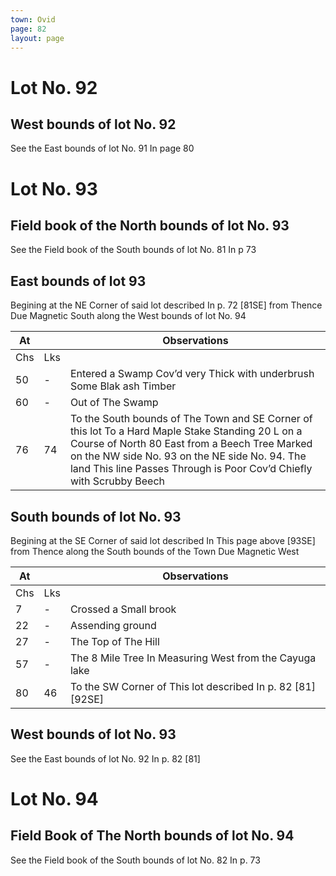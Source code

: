 ```yaml
---
town: Ovid
page: 82
layout: page
---
```


# Lot No. 92

## West bounds of lot No. 92
See the East bounds of lot No. 91 In page 80

# Lot No. 93

## Field book of the North bounds of lot No. 93 
See the Field book of the South bounds of lot No. 81 In p 73

## East bounds of lot 93
Begining at the NE Corner of said lot described In p. 72 [81SE] from Thence Due Magnetic South along the West bounds of lot No. 94

| At |    | Observations |
| -- | -- | ------------ |
| Chs | Lks | |
50 | - | Entered a Swamp Cov’d very Thick with underbrush Some Blak ash Timber
60 | - | Out of The Swamp
76 | 74 | To the South bounds of The Town and SE Corner of this lot To a Hard Maple Stake Standing 20 L on a Course of North 80 East from a Beech Tree Marked on the NW side No. 93 on the NE side No. 94.  The land This line Passes Through is Poor Cov’d Chiefly with Scrubby Beech

## South bounds of lot No. 93
Begining at the SE Corner of said lot described In This page above [93SE]  from Thence along the South bounds of the Town Due Magnetic West

| At |    | Observations |
| -- | -- | ------------ |
| Chs | Lks | |
7 | - | Crossed a Small brook
22 | - | Assending ground
27 | - | The Top of The Hill
57 | - | The 8 Mile Tree In Measuring West from the Cayuga lake
80 | 46 | To the SW Corner of This lot described In p. 82 [81] [92SE]

## West bounds of lot No. 93
See the East bounds of lot No. 92 In p. 82 [81]

# Lot No. 94

## Field Book of The North bounds of lot No. 94
See the Field book of the South bounds of lot No. 82 In p. 73

